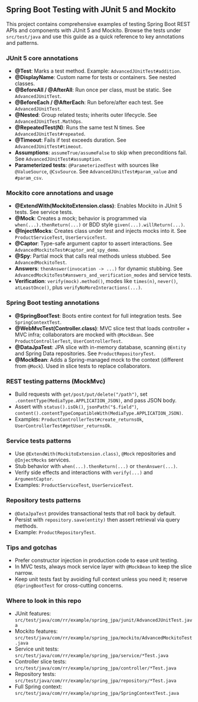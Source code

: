 ## Spring Boot Testing with JUnit 5 and Mockito

This project contains comprehensive examples of testing Spring Boot REST APIs and components with JUnit 5 and Mockito. Browse the tests under `src/test/java` and use this guide as a quick reference to key annotations and patterns.

### JUnit 5 core annotations
- **@Test**: Marks a test method. Example: `AdvancedJUnitTest#addition`.
- **@DisplayName**: Custom name for tests or containers. See nested classes.
- **@BeforeAll / @AfterAll**: Run once per class, must be static. See `AdvancedJUnitTest`.
- **@BeforeEach / @AfterEach**: Run before/after each test. See `AdvancedJUnitTest`.
- **@Nested**: Group related tests; inherits outer lifecycle. See `AdvancedJUnitTest.MathOps`.
- **@RepeatedTest(N)**: Runs the same test N times. See `AdvancedJUnitTest#repeated`.
- **@Timeout**: Fails if test exceeds duration. See `AdvancedJUnitTest#timeout`.
- **Assumptions**: `assumeTrue/assumeFalse` to skip when preconditions fail. See `AdvancedJUnitTest#assumption`.
- **Parameterized tests**: `@ParameterizedTest` with sources like `@ValueSource`, `@CsvSource`. See `AdvancedJUnitTest#param_value` and `#param_csv`.

### Mockito core annotations and usage
- **@ExtendWith(MockitoExtension.class)**: Enables Mockito in JUnit 5 tests. See service tests.
- **@Mock**: Creates a mock; behavior is programmed via `when(...).thenReturn(...)` or BDD style `given(...).willReturn(...)`.
- **@InjectMocks**: Creates class under test and injects mocks into it. See `ProductServiceTest`, `UserServiceTest`.
- **@Captor**: Type-safe argument captor to assert interactions. See `AdvancedMockitoTest#captor_and_spy_demo`.
- **@Spy**: Partial mock that calls real methods unless stubbed. See `AdvancedMockitoTest`.
- **Answers**: `thenAnswer(invocation -> ...)` for dynamic stubbing. See `AdvancedMockitoTest#answers_and_verification_modes` and service tests.
- **Verification**: `verify(mock).method()`, modes like `times(n)`, `never()`, `atLeastOnce()`, plus `verifyNoMoreInteractions(...)`.

### Spring Boot testing annotations
- **@SpringBootTest**: Boots entire context for full integration tests. See `SpringContextTest`.
- **@WebMvcTest(Controller.class)**: MVC slice test that loads controller + MVC infra; collaborators are mocked with `@MockBean`. See `ProductControllerTest`, `UserControllerTest`.
- **@DataJpaTest**: JPA slice with in-memory database, scanning `@Entity` and Spring Data repositories. See `ProductRepositoryTest`.
- **@MockBean**: Adds a Spring-managed mock to the context (different from `@Mock`). Used in slice tests to replace collaborators.

### REST testing patterns (MockMvc)
- Build requests with `get/post/put/delete("/path")`, set `.contentType(MediaType.APPLICATION_JSON)`, and pass JSON body.
- Assert with `status().isOk()`, `jsonPath("$.field")`, `content().contentTypeCompatibleWith(MediaType.APPLICATION_JSON)`.
- Examples: `ProductControllerTest#create_returnsOk`, `UserControllerTest#getUser_returnsOk`.

### Service tests patterns
- Use `@ExtendWith(MockitoExtension.class)`, `@Mock` repositories and `@InjectMocks` services.
- Stub behavior with `when(...).thenReturn(...)` or `thenAnswer(...)`.
- Verify side effects and interactions with `verify(...)` and `ArgumentCaptor`.
- Examples: `ProductServiceTest`, `UserServiceTest`.

### Repository tests patterns
- `@DataJpaTest` provides transactional tests that roll back by default.
- Persist with `repository.save(entity)` then assert retrieval via query methods.
- Example: `ProductRepositoryTest`.

### Tips and gotchas
- Prefer constructor injection in production code to ease unit testing.
- In MVC tests, always mock service layer with `@MockBean` to keep the slice narrow.
- Keep unit tests fast by avoiding full context unless you need it; reserve `@SpringBootTest` for cross-cutting concerns.

### Where to look in this repo
- JUnit features: `src/test/java/com/rr/example/spring_jpa/junit/AdvancedJUnitTest.java`
- Mockito features: `src/test/java/com/rr/example/spring_jpa/mockito/AdvancedMockitoTest.java`
- Service unit tests: `src/test/java/com/rr/example/spring_jpa/service/*Test.java`
- Controller slice tests: `src/test/java/com/rr/example/spring_jpa/controller/*Test.java`
- Repository tests: `src/test/java/com/rr/example/spring_jpa/repository/*Test.java`
- Full Spring context: `src/test/java/com/rr/example/spring_jpa/SpringContextTest.java`


